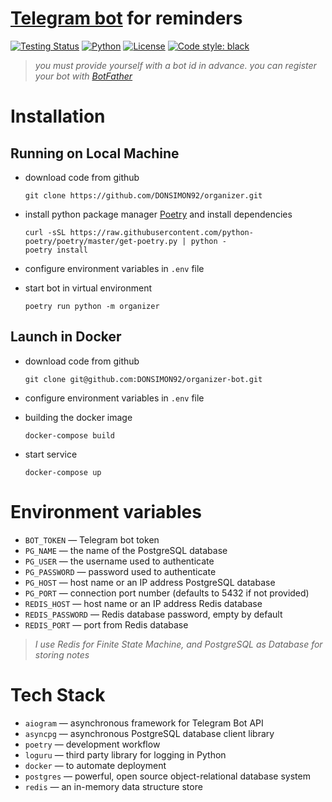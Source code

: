 # [Telegram bot](https://t.me/Multitask_4Bot "https://t.me/Multitask_4Bot") for reminders

[![Testing Status](https://github.com/DONSIMON92/organizer/actions/workflows/checks.yml/badge.svg)](https://github.com/DONSIMON92/organizer/actions/workflows/checks.yml)
[![Python](https://img.shields.io/badge/Python-3.7%2B-blue)](https://www.python.org/downloads)
[![License](https://img.shields.io/badge/License-GPLv3-blue.svg)](https://github.com/DONSIMON92/organizer/blob/master/LICENSE)
[![Code style: black](https://img.shields.io/badge/code%20style-black-000000.svg)](https://github.com/psf/black)

> *you must provide yourself with a bot id in advance. you can register your bot with [BotFather](https://t.me/BotFather "https://t.me/BotFather")*

# Installation

## Running on Local Machine

- download code from github
    ```
    git clone https://github.com/DONSIMON92/organizer.git
    ```
- install python package manager [Poetry](https://python-poetry.org) and install dependencies
    ```
    curl -sSL https://raw.githubusercontent.com/python-poetry/poetry/master/get-poetry.py | python -
    poetry install
    ```
- configure environment variables in `.env` file

- start bot in virtual environment
    ```
    poetry run python -m organizer
    ```

## Launch in Docker

- download code from github
    ```
    git clone git@github.com:DONSIMON92/organizer-bot.git
    ```
- configure environment variables in `.env` file

- building the docker image
    ```
    docker-compose build
    ```
- start service
    ```
    docker-compose up
    ```

# Environment variables

- `BOT_TOKEN` — Telegram bot token
- `PG_NAME` — the name of the PostgreSQL database
- `PG_USER` — the username used to authenticate
- `PG_PASSWORD` — password used to authenticate
- `PG_HOST` — host name or an IP address PostgreSQL database
- `PG_PORT` — connection port number (defaults to 5432 if not provided)
- `REDIS_HOST` — host name or an IP address Redis database 
- `REDIS_PASSWORD` — Redis database password, empty by default
- `REDIS_PORT` — port from Redis database

> *I use Redis for Finite State Machine, and PostgreSQL as Database for storing notes*

# Tech Stack

- `aiogram` — asynchronous framework for Telegram Bot API
- `asyncpg` — asynchronous PostgreSQL database client library
- `poetry` — development workflow
- `loguru` — third party library for logging in Python
- `docker` — to automate deployment
- `postgres` — powerful, open source object-relational database system
- `redis` — an in-memory data structure store
